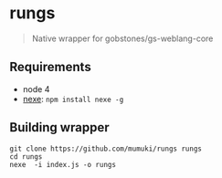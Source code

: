 # rungs
> Native wrapper for gobstones/gs-weblang-core

## Requirements

* node 4
* [nexe](https://github.com/jaredallard/nexe): `npm install nexe -g` 

## Building wrapper

```
git clone https://github.com/mumuki/rungs rungs
cd rungs
nexe  -i index.js -o rungs
```
